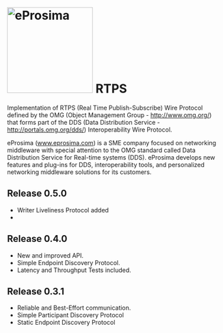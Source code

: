 <img src="http://eprosima.github.io/RTPS/images/eProsimaLogo.png" alt="eProsima" width="200"> RTPS
====

Implementation of RTPS (Real Time Publish-Subscribe) Wire Protocol defined by the OMG (Object Management Group - http://www.omg.org/) that forms part of the DDS (Data Distribution Service - http://portals.omg.org/dds/) Interoperability Wire Protocol.

eProsima (www.eprosima.com) is a SME company focused on networking middleware with special attention to the OMG standard called Data Distribution Service for Real-time systems (DDS).
eProsima develops new features and plug-ins for DDS, interoperability tools, and personalized networking middleware solutions for its customers.

## Release 0.5.0
* Writer Liveliness Protocol added
* 


## Release 0.4.0
* New and improved API.
* Simple Endpoint Discovery Protocol.
* Latency and Throughput Tests included.

## Release 0.3.1

* Reliable and Best-Effort communication.
* Simple Participant Discovery Protocol
* Static Endpoint Discovery Protocol

